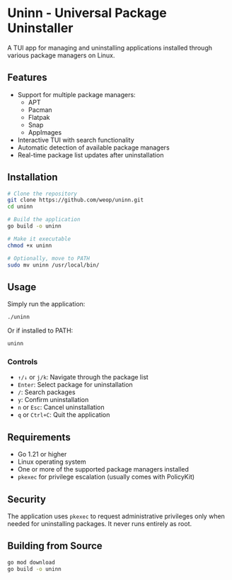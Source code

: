 # Uninn - Universal Package Uninstaller

A TUI app for managing and uninstalling applications installed through various package managers on Linux.

## Features

- Support for multiple package managers:
  - APT
  - Pacman
  - Flatpak
  - Snap
  - AppImages
- Interactive TUI with search functionality
- Automatic detection of available package managers
- Real-time package list updates after uninstallation

## Installation

```bash
# Clone the repository
git clone https://github.com/weop/uninn.git
cd uninn

# Build the application
go build -o uninn

# Make it executable
chmod +x uninn

# Optionally, move to PATH
sudo mv uninn /usr/local/bin/
```

## Usage

Simply run the application:

```bash
./uninn
```

Or if installed to PATH:

```bash
uninn
```

### Controls

- `↑/↓` or `j/k`: Navigate through the package list
- `Enter`: Select package for uninstallation
- `/`: Search packages
- `y`: Confirm uninstallation
- `n` or `Esc`: Cancel uninstallation
- `q` or `Ctrl+C`: Quit the application

## Requirements

- Go 1.21 or higher
- Linux operating system
- One or more of the supported package managers installed
- `pkexec` for privilege escalation (usually comes with PolicyKit)

## Security

The application uses `pkexec` to request administrative privileges only when needed for uninstalling packages. It never runs entirely as root.

## Building from Source

```bash
go mod download
go build -o uninn
```
